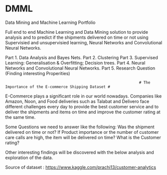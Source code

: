 # DMML
Data Mining and Machine Learning Portfolio 

Full end to end Machine Learning and Data Mining solution to provide analysis and to predict if the shipments delivered on time or not using Supervisied and unsupervisied learning, Neural Networks and Convolutional Neural Networks.

Part 1. Data Analysis and Bayes Nets.
Part 2. Clustering
Part 3. Supervised Learning: Generalisation & Overfitting; Decision trees.
Part 4. Neural Networks and Convolutional Neural Networks.
Part 5. Research Question (Finding interesting Properities)

                                                                # The Importance of the E-commerce Shipping Dataset #
                                                                
E-Commerce plays a significant role in our world nowadays. Companies like Amazon, Noon, and Food deliveries such as Talabat and Delivero face different challenges every day to provide the best customer service and to deliver the shipments and items on time and improve the customer rating at the same time. 

Some Questions we need to answer like the following:
Was the shipment delivered on time or not?
If Product importance or the number of customer care calls are high, the item will be delivered on time?
What is the Customer rating? 

Other interesting findings will be discovered with the below analysis and exploration of the data.

Source of dataset : https://www.kaggle.com/prachi13/customer-analytics
